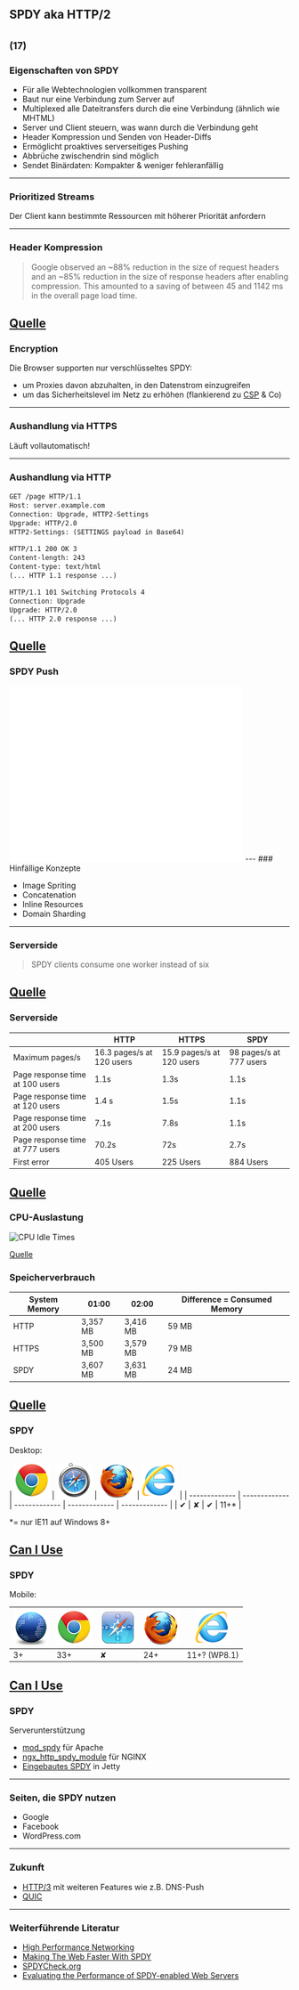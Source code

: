 ## SPDY aka HTTP/2

<small>(17)</small>
---
### Eigenschaften von SPDY

* Für alle Webtechnologien vollkommen transparent
* Baut nur eine Verbindung zum Server auf
* Multiplexed alle Dateitransfers durch die eine Verbindung (ähnlich wie MHTML)
* Server und Client steuern, was wann durch die Verbindung geht
* Header Kompression und Senden von Header-Diffs
* Ermöglicht proaktives serverseitiges Pushing
* Abbrüche zwischendrin sind möglich
* Sendet Binärdaten: Kompakter & weniger fehleranfällig

---
### Prioritized Streams

Der Client kann bestimmte Ressourcen mit höherer Priorität anfordern

---
### Header Kompression

> Google observed an ~88% reduction in the size of request headers and an ~85% reduction in the size of response headers after enabling compression. This amounted to a saving of between 45 and 1142 ms in the overall page load time.

[Quelle](http://blog.teamtreehouse.com/making-the-web-faster-with-spdy)
---
### Encryption

Die Browser supporten nur verschlüsseltes SPDY:

* um Proxies davon abzuhalten, in den Datenstrom einzugreifen
* um das Sicherheitslevel im Netz zu erhöhen (flankierend zu [CSP](http://www.html5rocks.com/en/tutorials/security/content-security-policy/) & Co)

---
### Aushandlung via HTTPS

Läuft vollautomatisch!

---
### Aushandlung via HTTP
```
GET /page HTTP/1.1
Host: server.example.com
Connection: Upgrade, HTTP2-Settings
Upgrade: HTTP/2.0
HTTP2-Settings: (SETTINGS payload in Base64)
```
```
HTTP/1.1 200 OK 3
Content-length: 243
Content-type: text/html
(... HTTP 1.1 response ...)
```
```
HTTP/1.1 101 Switching Protocols 4
Connection: Upgrade
Upgrade: HTTP/2.0
(... HTTP 2.0 response ...)
```
[Quelle](http://chimera.labs.oreilly.com/books/1230000000545/ch12.html#HTTP2_UPGRADE)
---
### SPDY Push

<iframe width="420" height="315" src="//www.youtube.com/embed/4Ai_rrhM8gA" frameborder="0" allowfullscreen></iframe>
---
### Hinfällige Konzepte

* Image Spriting
* Concatenation
* Inline Resources
* Domain Sharding

---
### Serverside
> SPDY clients consume one worker instead of six

[Quelle](http://www.neotys.com/blog/performance-of-spdy-enabled-web-servers/)
---
### Serverside

|                                                         | HTTP                                     | HTTPS                                    |SPDY                                     |
|---------------------------------------------------------|------------------------------------------|------------------------------------------|-----------------------------------------|
| Maximum pages/s                                         | 16.3 pages/s at 120 users                | 15.9 pages/s at 120 users                | 98 pages/s at 777 users                 |
| Page response time at 100 users                         | 1.1s                                     | 1.3s                                     | 1.1s                                    |
| Page response time at 120 users                         | 1.4 s                                    | 1.5s                                     | 1.1s                                    |
| Page response time at 200 users                         | 7.1s                                     | 7.8s                                     | 1.1s                                    |
| Page response time at 777 users                         | 70.2s                                    | 72s                                      | 2.7s                                    |
| First error                                             | 405 Users                                | 225 Users                                | 884 Users                               |

[Quelle](http://www.neotys.com/blog/performance-of-spdy-enabled-web-servers/)
---
### CPU-Auslastung

![CPU Idle Times](images/spdy-linu-cpu-idle)

[Quelle](http://www.neotys.com/blog/performance-of-spdy-enabled-web-servers/)
### Speicherverbrauch

| System Memory | 01:00    | 02:00    | Difference = Consumed Memory |
|---------------|----------|----------|------------------------------|
| HTTP          | 3,357 MB | 3,416 MB | 59 MB                        |
| HTTPS         | 3,500 MB | 3,579 MB | 79 MB                        |
| SPDY          | 3,607 MB | 3,631 MB | 24 MB                        |

[Quelle](http://www.neotys.com/blog/performance-of-spdy-enabled-web-servers/)
---
### SPDY

Desktop:

| ![Chrome](images/browserlogos/chrome.png) | ![Safari](images/browserlogos/safari.png) | ![Firefox](images/browserlogos/firefox.png) | ![IE](images/browserlogos/ie.png) |
| ------------- | ------------- | ------------- | ------------- | ------------- |
| &#10004; | &#10008; | &#10004; | 11+* |

*= nur IE11 auf Windows 8+

[Can I Use](http://caniuse.com/spdy)
---
### SPDY

Mobile:

| ![Chrome](images/browserlogos/android.png) | ![Chrome](images/browserlogos/chrome.png) | ![Safari](images/browserlogos/ios.png) | ![Firefox](images/browserlogos/firefox.png) | ![IE](images/browserlogos/ie.png) |
| ------------- | ------------- | ------------- | ------------- | ------------- |
| 3+ | 33+ | &#10008; | 24+ | 11+? (WP8.1) |

[Can I Use](http://caniuse.com/spdy)
---
### SPDY

Serverunterstützung

* [mod_spdy](https://developers.google.com/speed/spdy/mod_spdy/) für Apache
* [ngx_http_spdy_module](http://nginx.org/en/docs/http/ngx_http_spdy_module.html) für NGINX
* [Eingebautes SPDY](http://wiki.eclipse.org/Jetty/Feature/SPDY) in Jetty

---
### Seiten, die SPDY nutzen

* Google
* Facebook
* WordPress.com

---
### Zukunft

* [HTTP/3](http://www.mnot.net/blog/2014/01/30/http2_expectations) mit weiteren Features wie z.B. DNS-Push
* [QUIC](http://blog.chromium.org/2013/06/experimenting-with-quic.html)

---
### Weiterführende Literatur

* [High Performance Networking](http://chimera.labs.oreilly.com/books/1230000000545/ch12.html#HTTP2_UPGRADE)
* [Making The Web Faster With SPDY](http://blog.teamtreehouse.com/making-the-web-faster-with-spdy)
* [SPDYCheck.org](http://spdycheck.org/)
* [Evaluating the Performance of SPDY-enabled Web Servers](http://www.neotys.com/blog/performance-of-spdy-enabled-web-servers/)